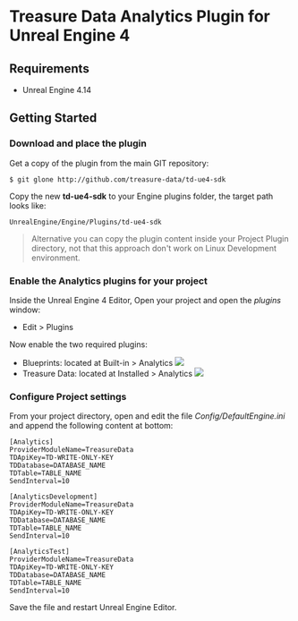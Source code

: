 # Treasure Data Analytics Plugin for Unreal Engine 4

## Requirements

- Unreal Engine 4.14

## Getting Started

### Download and place the plugin

Get a copy of the plugin from the main GIT repository:

```
$ git glone http://github.com/treasure-data/td-ue4-sdk
```

Copy the new __td-ue4-sdk__ to your Engine plugins folder, the target path looks like:

```
UnrealEngine/Engine/Plugins/td-ue4-sdk
```
> Alternative you can copy the plugin content inside your Project Plugin directory, not that this approach don't work on Linux Development environment.

### Enable the Analytics plugins for your project

Inside the Unreal Engine 4 Editor, Open your project and open the _plugins_ window:

- Edit > Plugins

Now enable the two required plugins:

- Blueprints: located at Built-in > Analytics ![](http://edsiper.linuxchile.cl/ue4_blueprints_enable.jpg)
- Treasure Data: located at Installed > Analytics ![](http://edsiper.linuxchile.cl/ue4_td_plugin_enable.jpg)

### Configure Project settings

From your project directory, open and edit the file _Config/DefaultEngine.ini_ and append the following content at bottom:

```
[Analytics]
ProviderModuleName=TreasureData
TDApiKey=TD-WRITE-ONLY-KEY
TDDatabase=DATABASE_NAME
TDTable=TABLE_NAME
SendInterval=10

[AnalyticsDevelopment]
ProviderModuleName=TreasureData
TDApiKey=TD-WRITE-ONLY-KEY
TDDatabase=DATABASE_NAME
TDTable=TABLE_NAME
SendInterval=10

[AnalyticsTest]
ProviderModuleName=TreasureData
TDApiKey=TD-WRITE-ONLY-KEY
TDDatabase=DATABASE_NAME
TDTable=TABLE_NAME
SendInterval=10
```

Save the file and restart Unreal Engine Editor.
